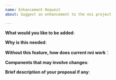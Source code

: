 ```yaml
---
name: Enhancement Request
about: Suggest an enhancement to the nni project

---
```

<!-- Please only use this template for submitting enhancement requests -->


**What would you like to be added**:

**Why is this needed**:

**Without this feature, how does current nni work**：

**Components that may involve changes**:

**Brief description of your proposal if any**:
